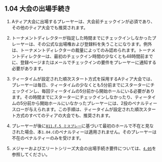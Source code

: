 ## 1.04 大会の出場手続き

1. Aティア大会に出場するプレーヤーは、大会前チェックインが必須であり、その他のティア大会でも推奨されます。

1. トーナメントディレクターが指定した時間までにチェックインしなかったプレーヤーは、その公式な出場権および登録料を失うことになります。例外は、トーナメントディレクターの裁量によってのみ認められます。トーナメントディレクターは、最初のチェックイン時間の少なくとも48時間前までに、登録ページまたはメールでチェックインの要件をプレーヤーに通知する必要があります。

1. ティータイムが設定された順次スタート方式を採用するAティア大会では、プレーヤーは毎日、ティータイムの少なくとも5分前までにスターターにチェックインし、毎回ティータイムの5分前から開始ホールにいる必要があります。その時間までにスターターにチェックインしなかったり、ティータイムの5分前から開始ホールにいなかったプレーヤーには、2投のペナルティースローが与えられます。この手順は、ティータイムが設定された順次スタート方式のすべてのティアの大会でも、推奨されます。

1. プレーヤーが後に[`811.F.5 ミスプレー`](ordg/811)に基づいて最初のホールで不在と見なされた場合、本`1.04.C`のペナルティーは適用されません。そのプレーヤーは不在のペナルティーのみを受けます。

1. メジャーおよびエリートシリーズ大会の出場手続き要件については、[`4.05`](#登録出場手続きおよびプレーの開始)を参照してください。
